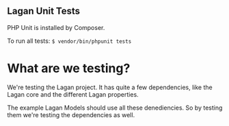 Lagan Unit Tests
----------------

PHP Unit is installed by Composer.

To run all tests:
`$ vendor/bin/phpunit tests`



What are we testing?
====================

We're testing the Lagan project. It has quite a few dependencies, like the Lagan core and the different Lagan properties.

The example Lagan Models should use all these denediencies. So by testing them we're testing the dependencies as well.